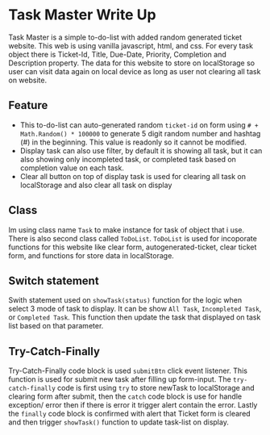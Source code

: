 # Task Master Write Up

Task Master is a simple to-do-list with added random generated ticket website. This web is using vanilla javascript, html, and css.
For every task object there is Ticket-Id, Title, Due-Date, Priority, Completion and Description property. The data for this website to store on localStorage so user can visit data again on local device as long as user not clearing all task on website.

## Feature
- This to-do-list can auto-generated random `ticket-id` on form using `# + Math.Random() * 100000` to generate 5 digit random number and hashtag (#) in the beginning. This value is readonly so it cannot be modified.
- Display task can also use filter, by default it is showing all task, but it can also showing only incompleted task, or completed task based on completion value on each task.
- Clear all button on top of display task is used for clearing all task on localStorage and also clear all task on display 


## Class
Im using class name `Task` to make instance for task of object that i use. There is also second class called `ToDoList`. `ToDoList` is used for incoporate functions for this website like clear form, autogenerated-ticket, clear ticket form, and functions for store data in localStorage.

## Switch statement
Swith statement used on `showTask(status)` function for the logic when select 3 mode of task to display. It can be show `All Task`, `Incompleted Task`, or `Completed Task`. This function then update the task that displayed on task list based on that parameter.

## Try-Catch-Finally
Try-Catch-Finally code block is used `submitBtn` click event listener. This function is used for submit new task after filling up form-input. The `try-catch-finally` code is first using `try` to store newTask to localStorage and clearing form after submit, then the `catch` code block is use for handle exception/ error then if there is error it trigger alert contain the error. Lastly the `finally` code block is confirmed with alert that Ticket form is cleared and then trigger `showTask()` function to update task-list on display. 